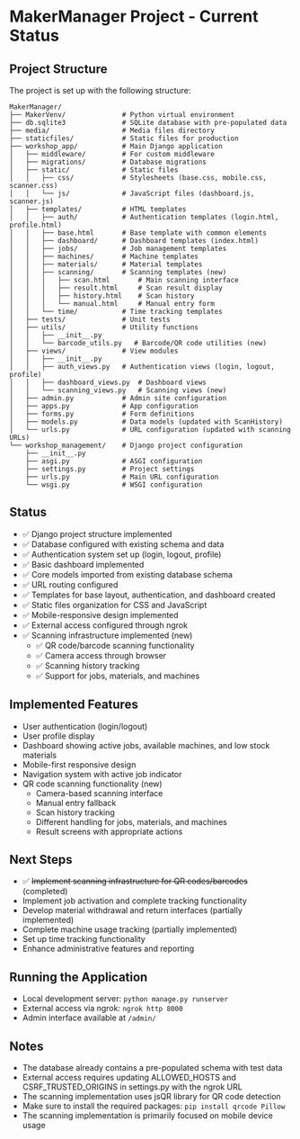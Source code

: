 # MakerManager Project - Current Status

## Project Structure
The project is set up with the following structure:
```
MakerManager/
├── MakerVenv/              # Python virtual environment
├── db.sqlite3              # SQLite database with pre-populated data
├── media/                  # Media files directory
├── staticfiles/            # Static files for production
├── workshop_app/           # Main Django application
│   ├── middleware/         # For custom middleware
│   ├── migrations/         # Database migrations
│   ├── static/             # Static files
│   │   ├── css/            # Stylesheets (base.css, mobile.css, scanner.css)
│   │   └── js/             # JavaScript files (dashboard.js, scanner.js)
│   ├── templates/          # HTML templates
│   │   ├── auth/           # Authentication templates (login.html, profile.html)
│   │   ├── base.html       # Base template with common elements
│   │   ├── dashboard/      # Dashboard templates (index.html)
│   │   ├── jobs/           # Job management templates
│   │   ├── machines/       # Machine templates
│   │   ├── materials/      # Material templates
│   │   ├── scanning/       # Scanning templates (new)
│   │   │   ├── scan.html       # Main scanning interface
│   │   │   ├── result.html     # Scan result display
│   │   │   ├── history.html    # Scan history
│   │   │   └── manual.html     # Manual entry form
│   │   └── time/           # Time tracking templates
│   ├── tests/              # Unit tests
│   ├── utils/              # Utility functions
│   │   ├── __init__.py
│   │   └── barcode_utils.py   # Barcode/QR code utilities (new)
│   ├── views/              # View modules
│   │   ├── __init__.py
│   │   ├── auth_views.py   # Authentication views (login, logout, profile)
│   │   ├── dashboard_views.py  # Dashboard views
│   │   └── scanning_views.py   # Scanning views (new)
│   ├── admin.py            # Admin site configuration
│   ├── apps.py             # App configuration
│   ├── forms.py            # Form definitions
│   ├── models.py           # Data models (updated with ScanHistory)
│   └── urls.py             # URL configuration (updated with scanning URLs)
└── workshop_management/    # Django project configuration
    ├── __init__.py
    ├── asgi.py             # ASGI configuration
    ├── settings.py         # Project settings
    ├── urls.py             # Main URL configuration
    └── wsgi.py             # WSGI configuration
```

## Status

- ✅ Django project structure implemented
- ✅ Database configured with existing schema and data
- ✅ Authentication system set up (login, logout, profile)
- ✅ Basic dashboard implemented
- ✅ Core models imported from existing database schema
- ✅ URL routing configured
- ✅ Templates for base layout, authentication, and dashboard created
- ✅ Static files organization for CSS and JavaScript
- ✅ Mobile-responsive design implemented
- ✅ External access configured through ngrok
- ✅ Scanning infrastructure implemented (new)
  - ✅ QR code/barcode scanning functionality
  - ✅ Camera access through browser
  - ✅ Scanning history tracking
  - ✅ Support for jobs, materials, and machines

## Implemented Features

- User authentication (login/logout)
- User profile display
- Dashboard showing active jobs, available machines, and low stock materials
- Mobile-first responsive design
- Navigation system with active job indicator
- QR code scanning functionality (new)
  - Camera-based scanning interface
  - Manual entry fallback
  - Scan history tracking
  - Different handling for jobs, materials, and machines
  - Result screens with appropriate actions

## Next Steps

- ✅ ~~Implement scanning infrastructure for QR codes/barcodes~~ (completed)
- Implement job activation and complete tracking functionality
- Develop material withdrawal and return interfaces (partially implemented)
- Complete machine usage tracking (partially implemented)
- Set up time tracking functionality
- Enhance administrative features and reporting

## Running the Application

- Local development server: `python manage.py runserver`
- External access via ngrok: `ngrok http 8000`
- Admin interface available at `/admin/`

## Notes

- The database already contains a pre-populated schema with test data
- External access requires updating ALLOWED_HOSTS and CSRF_TRUSTED_ORIGINS in settings.py with the ngrok URL
- The scanning implementation uses jsQR library for QR code detection
- Make sure to install the required packages: `pip install qrcode Pillow`
- The scanning implementation is primarily focused on mobile device usage